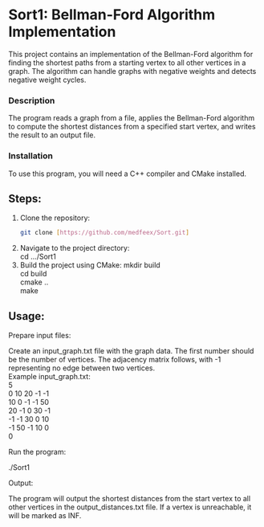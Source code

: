 # Sort1: Bellman-Ford Algorithm Implementation

This project contains an implementation of the Bellman-Ford algorithm for finding the shortest paths from a starting vertex to all other vertices in a graph. The algorithm can handle graphs with negative weights and detects negative weight cycles.

### Description

The program reads a graph from a file, applies the Bellman-Ford algorithm to compute the shortest distances from a specified start vertex, and writes the result to an output file.

### Installation

To use this program, you will need a C++ compiler and CMake installed.

## Steps:

1. Clone the repository:  
   ```bash  
   git clone [https://github.com/medfeex/Sort.git]  
2. Navigate to the project directory:  
   cd .../Sort1  
3. Build the project using CMake: 
   mkdir build  
   cd build  
   cmake ..  
   make

## Usage:

Prepare input files:

Create an input_graph.txt file with the graph data. The first number should be the number of vertices. The adjacency matrix follows, with -1 representing no edge between two vertices.  
Example input_graph.txt:  
5  
0 10 20 -1 -1  
10 0 -1 -1 50  
20 -1 0 30 -1  
-1 -1 30 0 10  
-1 50 -1 10 0  
0  

Run the program:

./Sort1

Output:

The program will output the shortest distances from the start vertex to all other vertices in the output_distances.txt file. If a vertex is unreachable, it will be marked as INF.
